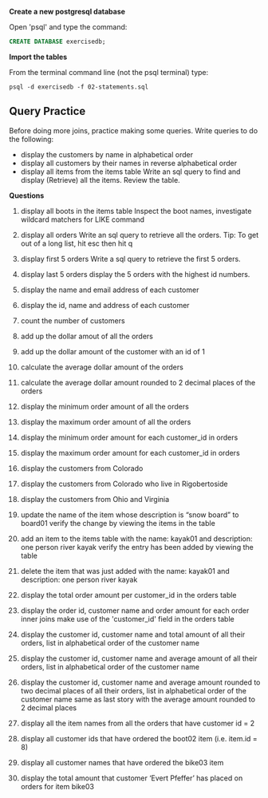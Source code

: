 **Create a new postgresql database**

Open 'psql' and type the command:

```sql
CREATE DATABASE exercisedb;
```

**Import the tables**

From the terminal command line (not the psql terminal) type:

```
psql -d exercisedb -f 02-statements.sql
```

## Query Practice

Before doing more joins, practice making some queries.  Write queries to do the following:

- display the customers by name in alphabetical order
- display all customers by their names in reverse alphabetical order
- display all items from the items table
Write an sql query to find and display (Retrieve)  all the items. Review the table.

__Questions__

1. display all boots in the items table
Inspect the boot names, investigate wildcard matchers for LIKE command

1. display all orders
Write an sql query to retrieve all the orders. Tip: To get out of a long list, hit esc then hit q

1. display first 5 orders
Write a sql query to retrieve the first 5 orders.

1. display last 5 orders
display the 5 orders with the highest id numbers.

1. display the name and email address of each customer


1. display the id, name and address of each customer


1. count the number of customers


1. add up the dollar amout of all the orders


1. add up the dollar amount of the customer with an id of 1


1. calculate the average dollar amount of the orders


1. calculate the average dollar amount rounded to 2 decimal places of the orders


1. display the minimum order amount of all the orders


1. display the maximum order amount of all the orders


1. display the minimum order amount for each customer_id in orders


1. display the maximum order amount for each customer_id in orders


1. display the customers from Colorado


1. display the customers from Colorado who live in Rigobertoside


1. display the customers from Ohio and Virginia


1. update the name of the item whose description is “snow board” to board01
verify the change by viewing the items in the table

1. add an item to the items table with the name: kayak01 and description: one person river kayak
verify the entry has been added by viewing the table

1. delete the item that was just added with the name: kayak01 and description: one person river kayak


1. display the total order amount per customer_id in the orders table


1. display the order id, customer name and order amount for each order
inner joins make use of the 'customer_id' field in the orders table

1. display the customer id, customer name and total amount of all their orders, list in alphabetical order of the customer name


1. display the customer id, customer name and average amount of all their orders, list in alphabetical order of the customer name


1. display the customer id, customer name and average amount rounded to two decimal places of all their orders, list in alphabetical order of the customer name
same as last story with the average amount rounded to 2 decimal places

1. display all the item names from all the orders that have customer id = 2


1. display all customer ids that have ordered the boot02 item (i.e. item.id = 8)


1. display all customer names that have ordered the bike03 item


1. display the total amount that customer ‘Evert Pfeffer’ has placed on orders for item bike03
